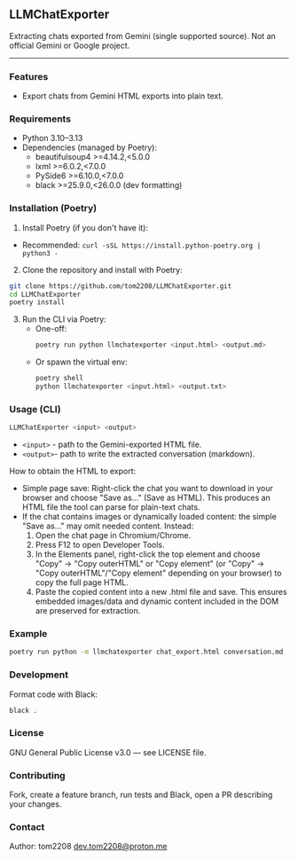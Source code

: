 ## LLMChatExporter
Extracting chats exported from Gemini (single supported source). Not an official Gemini or Google project.

---

### Features
- Export chats from Gemini HTML exports into plain text.

### Requirements
- Python 3.10–3.13
- Dependencies (managed by Poetry):
    - beautifulsoup4 >=4.14.2,<5.0.0
    - lxml >=6.0.2,<7.0.0
    - PySide6 >=6.10.0,<7.0.0
    - black >=25.9.0,<26.0.0 (dev formatting)

### Installation (Poetry)
1. Install Poetry (if you don't have it):
- Recommended: `curl -sSL https://install.python-poetry.org | python3 -`
2. Clone the repository and install with Poetry:
```bash
git clone https://github.com/tom2208/LLMChatExporter.git
cd LLMChatExporter
poetry install
```

3. Run the CLI via Poetry:
    * One-off:
        ```bash
        poetry run python llmchatexporter <input.html> <output.md>
        ```
    * Or spawn the virtual env:
        ```bash
        poetry shell
        python llmchatexporter <input.html> <output.txt>
        ```

### Usage (CLI)
```bash
LLMChatExporter <input> <output>
```

* `<input>` - path to the Gemini-exported HTML file.
* `<output>`- path to write the extracted conversation (markdown).

How to obtain the HTML to export:

* Simple page save: Right-click the chat you want to download in your browser and choose "Save as..." (Save as HTML). This produces an HTML file the tool can parse for plain-text chats.
* If the chat contains images or dynamically loaded content: the simple "Save as..." may omit needed content. Instead:
    1. Open the chat page in Chromium/Chrome.
    2. Press F12 to open Developer Tools.
    3. In the Elements panel, right-click the top element and choose "Copy" → "Copy outerHTML" or "Copy element" (or "Copy" → "Copy outerHTML"/"Copy element" depending on your browser) to copy the full page HTML.
    4. Paste the copied content into a new .html file and save. This ensures embedded images/data and dynamic content included in the DOM are preserved for extraction.

### Example
```bash
poetry run python -m llmchatexporter chat_export.html conversation.md
```

### Development
Format code with Black:
```bash
black .
```

### License
GNU General Public License v3.0 — see LICENSE file.

### Contributing
Fork, create a feature branch, run tests and Black, open a PR describing your changes.

### Contact
Author: tom2208 dev.tom2208@proton.me